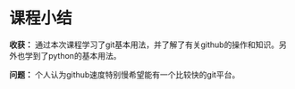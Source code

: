 # 课程小结

**收获：** 通过本次课程学习了git基本用法，并了解了有关github的操作和知识。另外也学到了python的基本用法。

**问题：** 个人认为github速度特别慢希望能有一个比较快的git平台。

